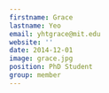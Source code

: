 ```yaml
---
firstname: Grace
lastname: Yeo
email: yhtgrace@mit.edu
website: ''
date: 2014-12-01
image: grace.jpg
position: PhD Student
group: member
---
```

